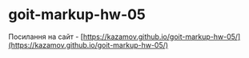 # goit-markup-hw-05

Посилання на сайт - [https://kazamov.github.io/goit-markup-hw-05/](https://kazamov.github.io/goit-markup-hw-05/)
